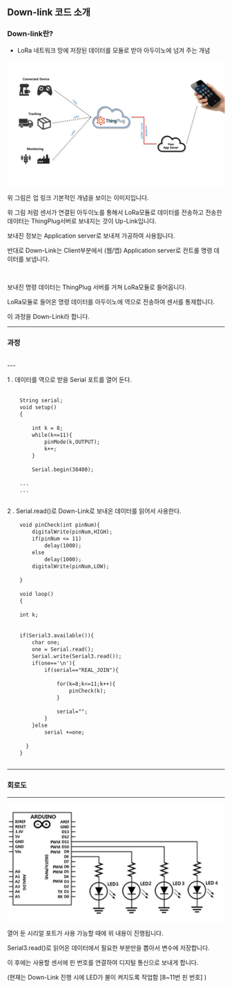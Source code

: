 ## Down-link 코드 소개 

### Down-link란?

- LoRa 네트워크 망에 저장된 데이터를 모듈로 받아 아두이노에 넘겨 주는 개념

<img src="../images/app_uplink.JPG" /> 


위 그림은 업 링크 기본적인 개념을 보이는 이미지입니다.

위 그림 처럼 센서가 연결된 아두이노를 통해서 LoRa모듈로 데이터를 전송하고 전송한 데이터는 ThingPlug서버로 보내지는 것이 Up-Link입니다.

보내진 정보는 Application server로 보내져 가공하여 사용됩니다.

반대로 Down-Link는 Client부분에서 (웹/앱) Application server로 컨트롤 명령 데이터를 보냅니다.

<br />

보내진 명령 데이터는 ThingPlug 서버를 거쳐 LoRa모듈로 들어옵니다.

LoRa모듈로 들어온 명령 데이터를 아두이노에 역으로 전송하여 센서를 통제합니다.

이 과정을 Down-Link라 합니다.


---
### 과정 
<br />
---

 1 . 데이터를 역으로 받을 Serial 포트를 열어 둔다.

```

	String serial;
	void setup()
	{

 		int k = 8;
  		while(k<=11){
    		pinMode(k,OUTPUT);
    		k++;
  		}
  		
  		Serial.begin(38400);
	
	...
	...
			

```

 2 . Serial.read()로 Down-Link로 보내온 데이터를 읽어서 사용한다.

```
	void pinCheck(int pinNum){
  		digitalWrite(pinNum,HIGH);
  		if(pinNum <= 11)
    		delay(1000);
  		else
    		delay(1000);
  		digitalWrite(pinNum,LOW);
  
	}

	void loop()
	{

	int k;
  		
	
  	if(Serial3.available()){
    	char one;
    	one = Serial.read();
   		Serial.write(Serial3.read());
   		if(one=='\n'){
      		if(serial=="REAL_JOIN"){

        		for(k=8;k<=11;k++){
    				pinCheck(k);
  				}

        		serial="";
      		} 
    	}else
    		serial +=one; 

   	  }
    }


```

--- 

### 회로도 

---


<img src="../images/app_pin_led.JPG" />



열어 둔 시리얼 포트가 사용 가능할 때에 위 내용이 진행됩니다.

Serial3.read()로 읽어온 데이터에서 필요한 부분만을 뽑아서 변수에 저장합니다.

이 후에는 사용할 센서에 핀 번호를 연결하여 디지털 통신으로 보내게 합니다.

(현재는 Down-Link 진행 시에 LED가 불이 켜지도록 작업함 [8~11번 핀 번호] )


 
